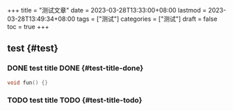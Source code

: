 +++
title = "测试文章"
date = 2023-03-28T13:33:00+08:00
lastmod = 2023-03-28T13:49:34+08:00
tags = ["测试"]
categories = ["测试"]
draft = false
toc = true
+++

## test {#test}


### <span class="org-todo done DONE">DONE</span> test title DONE {#test-title-done}

```c
void fun() {}
```


### <span class="org-todo todo TODO">TODO</span> test title TODO {#test-title-todo}
